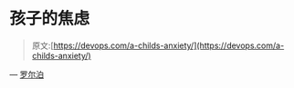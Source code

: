 # 孩子的焦虑

> 原文:[https://devops.com/a-childs-anxiety/](https://devops.com/a-childs-anxiety/)

— [罗尔泊](https://devops.com/author/breselman/)